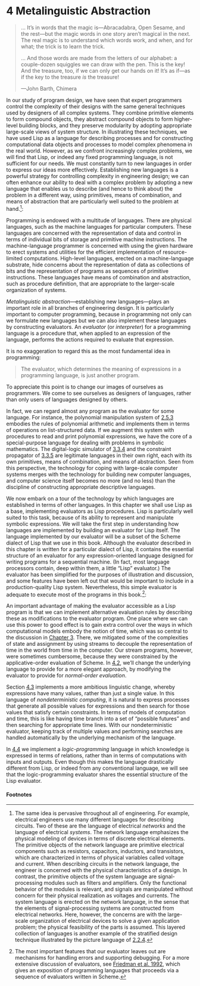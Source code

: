 # 4 Metalinguistic Abstraction

> … It’s in words that the magic is—Abracadabra, Open Sesame, and the
> rest—but the magic words in one story aren’t magical in the next. The
> real magic is to understand which words work, and when, and for what;
> the trick is to learn the trick.
>
> … And those words are made from the letters of our alphabet: a
> couple-dozen squiggles we can draw with the pen. This is the key\! And
> the treasure, too, if we can only get our hands on it\! It’s as if—as
> if the key to the treasure _is_ the treasure\!
>
> —John Barth, Chimera

In our study of program design, we have seen that expert programmers
control the complexity of their designs with the same general techniques
used by designers of all complex systems. They combine primitive
elements to form compound objects, they abstract compound objects to
form higher-level building blocks, and they preserve modularity by
adopting appropriate large-scale views of system structure. In
illustrating these techniques, we have used Lisp as a language for
describing processes and for constructing computational data objects and
processes to model complex phenomena in the real world. However, as we
confront increasingly complex problems, we will find that Lisp, or
indeed any fixed programming language, is not sufficient for our needs.
We must constantly turn to new languages in order to express our ideas
more effectively. Establishing new languages is a powerful strategy for
controlling complexity in engineering design; we can often enhance our
ability to deal with a complex problem by adopting a new language that
enables us to describe (and hence to think about) the problem in a
different way, using primitives, means of combination, and means of
abstraction that are particularly well suited to the problem at
hand.[^205]:

Programming is endowed with a multitude of languages. There are physical
languages, such as the machine languages for particular computers. These
languages are concerned with the representation of data and control in
terms of individual bits of storage and primitive machine instructions.
The machine-language programmer is concerned with using the given
hardware to erect systems and utilities for the efficient implementation
of resource-limited computations. High-level languages, erected on a
machine-language substrate, hide concerns about the representation of
data as collections of bits and the representation of programs as
sequences of primitive instructions. These languages have means of
combination and abstraction, such as procedure definition, that are
appropriate to the larger-scale organization of systems.

_Metalinguistic abstraction_—establishing new languages—plays an
important role in all branches of engineering design. It is particularly
important to computer programming, because in programming not only can
we formulate new languages but we can also implement these languages by
constructing evaluators. An
_evaluator_ (or _interpreter_)
for a programming language is a procedure that, when applied to an
expression of the language, performs the actions required to evaluate
that expression.

It is no exaggeration to regard this as the most fundamental idea in
programming:

> The evaluator, which determines the meaning of expressions in a
> programming language, is just another program.

To appreciate this point is to change our images of ourselves as
programmers. We come to see ourselves as designers of languages, rather
than only users of languages designed by others.

In fact, we can regard almost any program as the evaluator for some
language. For instance, the polynomial manipulation system of
[2.5.3](2_002e5.xhtml) embodies the rules of polynomial
arithmetic and implements them in terms of operations on list-structured
data. If we augment this system with procedures to read and print
polynomial expressions, we have the core of a special-purpose language
for dealing with problems in symbolic mathematics. The digital-logic
simulator of [3.3.4](3_002e3.xhtml) and the constraint
propagator of [3.3.5](3_002e3.xhtml) are legitimate
languages in their own right, each with its own primitives, means of
combination, and means of abstraction. Seen from this perspective, the
technology for coping with large-scale computer systems merges with the
technology for building new computer languages, and computer science
itself becomes no more (and no less) than the discipline of constructing
appropriate descriptive languages.

We now embark on a tour of the technology by which languages are
established in terms of other languages. In this chapter we shall use
Lisp as a base, implementing evaluators as Lisp procedures. Lisp is
particularly well suited to this task, because of its ability to
represent and manipulate symbolic expressions. We will take the first
step in understanding how languages are implemented by building an
evaluator for Lisp itself. The language implemented by our evaluator
will be a subset of the Scheme dialect of Lisp that we use in this book.
Although the evaluator described in this chapter is written for a
particular dialect of Lisp, it contains the essential structure of an
evaluator for any expression-oriented language designed for writing
programs for a sequential machine. (In fact, most language processors
contain, deep within them, a little “Lisp” evaluator.) The evaluator has
been simplified for the purposes of illustration and discussion, and
some features have been left out that would be important to include in a
production-quality Lisp system. Nevertheless, this simple evaluator is
adequate to execute most of the programs in this
book.[^206]:

An important advantage of making the evaluator accessible as a Lisp
program is that we can implement alternative evaluation rules by
describing these as modifications to the evaluator program. One place
where we can use this power to good effect is to gain extra control over
the ways in which computational models embody the notion of time, which
was so central to the discussion in [Chapter
3](Chapter-3.xhtml). There, we mitigated some of the
complexities of state and assignment by using streams to decouple the
representation of time in the world from time in the computer. Our
stream programs, however, were sometimes cumbersome, because they were
constrained by the applicative-order evaluation of Scheme. In
[4.2](4_002e2.xhtml), we’ll change the underlying language to
provide for a more elegant approach, by modifying the evaluator to
provide for
_normal-order evaluation_.

Section [4.3](4_002e3.xhtml) implements a more ambitious
linguistic change, whereby expressions have many values, rather than
just a single value. In this language of
_nondeterministic
computing_, it is natural to express processes that generate all
possible values for expressions and then search for those values that
satisfy certain constraints. In terms of models of computation and time,
this is like having time branch into a set of “possible futures” and
then searching for appropriate time lines. With our nondeterministic
evaluator, keeping track of multiple values and performing searches are
handled automatically by the underlying mechanism of the language.

In [4.4](4_002e4.xhtml) we implement a
_logic-programming_
language in which knowledge is expressed in terms of relations, rather
than in terms of computations with inputs and outputs. Even though this
makes the language drastically different from Lisp, or indeed from any
conventional language, we will see that the logic-programming evaluator
shares the essential structure of the Lisp evaluator.

<div class="footnote">

#### Footnotes

[^205]:
    The same idea is pervasive throughout all of
    engineering. For example, electrical engineers use many different
    languages for describing circuits. Two of these are the language of
    electrical _networks_ and the language
    of electrical _systems_. The network
    language emphasizes the physical modeling of devices in terms of
    discrete electrical elements. The primitive objects of the network
    language are primitive electrical components such as resistors,
    capacitors, inductors, and transistors, which are characterized in terms
    of physical variables called voltage and current. When describing
    circuits in the network language, the engineer is concerned with the
    physical characteristics of a design. In contrast, the primitive objects
    of the system language are signal-processing modules such as filters and
    amplifiers. Only the functional behavior of the modules is relevant, and
    signals are manipulated without concern for their physical realization
    as voltages and currents. The system language is erected on the network
    language, in the sense that the elements of signal-processing systems
    are constructed from electrical networks. Here, however, the concerns
    are with the large-scale organization of electrical devices to solve a
    given application problem; the physical feasibility of the parts is
    assumed. This layered collection of languages is another example of the
    stratified design technique illustrated by the picture language of
    [2.2.4](2_002e2.xhtml).

[^206]:
    The most important features that our
    evaluator leaves out are mechanisms for handling errors and supporting
    debugging. For a more extensive discussion of evaluators, see [Friedman
    et al. 1992](References.xhtml), which gives an
    exposition of programming languages that proceeds via a sequence of
    evaluators written in Scheme.
